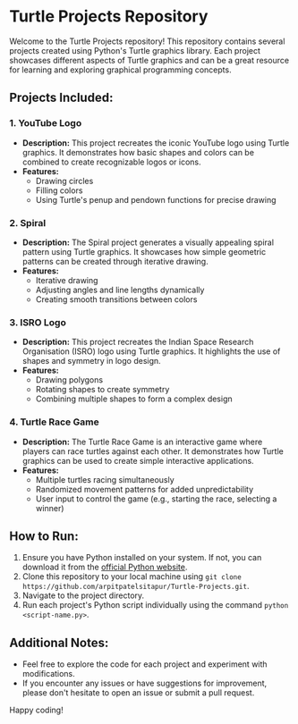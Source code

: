 # Turtle Projects Repository

Welcome to the Turtle Projects repository! This repository contains several projects created using Python's Turtle graphics library. Each project showcases different aspects of Turtle graphics and can be a great resource for learning and exploring graphical programming concepts.

## Projects Included:

### 1. YouTube Logo
- **Description:** This project recreates the iconic YouTube logo using Turtle graphics. It demonstrates how basic shapes and colors can be combined to create recognizable logos or icons.
- **Features:**
  - Drawing circles
  - Filling colors
  - Using Turtle's penup and pendown functions for precise drawing

### 2. Spiral
- **Description:** The Spiral project generates a visually appealing spiral pattern using Turtle graphics. It showcases how simple geometric patterns can be created through iterative drawing.
- **Features:**
  - Iterative drawing
  - Adjusting angles and line lengths dynamically
  - Creating smooth transitions between colors

### 3. ISRO Logo
- **Description:** This project recreates the Indian Space Research Organisation (ISRO) logo using Turtle graphics. It highlights the use of shapes and symmetry in logo design.
- **Features:**
  - Drawing polygons
  - Rotating shapes to create symmetry
  - Combining multiple shapes to form a complex design

### 4. Turtle Race Game
- **Description:** The Turtle Race Game is an interactive game where players can race turtles against each other. It demonstrates how Turtle graphics can be used to create simple interactive applications.
- **Features:**
  - Multiple turtles racing simultaneously
  - Randomized movement patterns for added unpredictability
  - User input to control the game (e.g., starting the race, selecting a winner)

## How to Run:

1. Ensure you have Python installed on your system. If not, you can download it from the [official Python website](https://www.python.org/).
2. Clone this repository to your local machine using `git clone https://github.com/arpitpatelsitapur/Turtle-Projects.git`.
3. Navigate to the project directory.
4. Run each project's Python script individually using the command `python <script-name.py>`.

## Additional Notes:

- Feel free to explore the code for each project and experiment with modifications.
- If you encounter any issues or have suggestions for improvement, please don't hesitate to open an issue or submit a pull request.

Happy coding!

